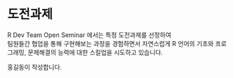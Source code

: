 # 도전과제

R Dev Team Open Seminar 에서는 특정 도전과제를 선정하여  
팀원들간 협업을 통해 구현해보는 과정을 경험하면서 자연스럽게 R 언어의 기초와 프로그래밍, 문제해결의 능력에 대한 스킬업을 시도하고 있습니다.



홍길동이 작성합니다.


